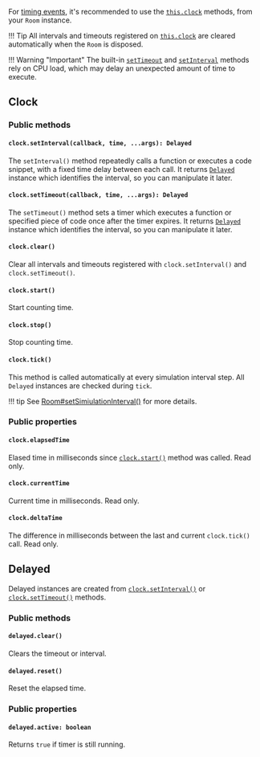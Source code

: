 For [timing events](https://www.w3.org/TR/2011/WD-html5-20110525/timers.html),
it's recommended to use the [`this.clock`](/api-room/#clock-clocktimer) methods,
from your `Room` instance.

!!! Tip
    All intervals and timeouts registered on
    [`this.clock`](/api-room/#clock-clocktimer) are cleared automatically when
    the `Room` is disposed.

!!! Warning "Important"
    The built-in
    [`setTimeout`](https://developer.mozilla.org/en-US/docs/Web/API/WindowOrWorkerGlobalScope/setTimeout)
    and
    [`setInterval`](https://developer.mozilla.org/en-US/docs/Web/API/WindowOrWorkerGlobalScope/setInterval)
    methods rely on CPU load, which may delay an unexpected amount of time to execute.

## Clock

### Public methods

#### `clock.setInterval(callback, time, ...args): Delayed`

The `setInterval()` method repeatedly calls a function or executes a code
snippet, with a fixed time delay between each call. It returns
[`Delayed`](#delayed) instance which identifies the interval, so you can
manipulate it later.

#### `clock.setTimeout(callback, time, ...args): Delayed`

The `setTimeout()` method sets a timer which executes a function or specified
piece of code once after the timer expires. It returns [`Delayed`](#delayed)
instance which identifies the interval, so you can manipulate it later.

#### `clock.clear()`

Clear all intervals and timeouts registered with `clock.setInterval()` and `clock.setTimeout()`.

#### `clock.start()`

Start counting time.

#### `clock.stop()`

Stop counting time.

#### `clock.tick()`

This method is called automatically at every simulation interval step. All
`Delayed` instances are checked during `tick`.

!!! tip
    See [Room#setSimiulationInterval()](/api-room/#setsimulationinterval-callback-milliseconds166) for more details.

### Public properties

#### `clock.elapsedTime`

Elased time in milliseconds since [`clock.start()`](#clockstart) method was called. Read only.

#### `clock.currentTime`

Current time in milliseconds. Read only.

#### `clock.deltaTime`

The difference in milliseconds between the last and current `clock.tick()` call. Read only.

## Delayed

Delayed instances are created from
[`clock.setInterval()`](#clocksetintervalcallback-time-args-delayed) or
[`clock.setTimeout()`](#clocksettimeoutcallback-time-args-delayed) methods.

### Public methods

#### `delayed.clear()`

Clears the timeout or interval.

#### `delayed.reset()`

Reset the elapsed time.

### Public properties

#### `delayed.active: boolean`

Returns `true` if timer is still running.

